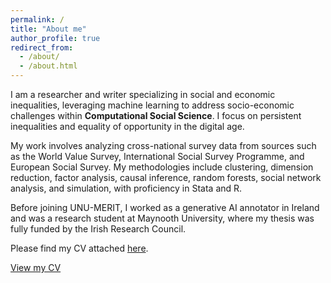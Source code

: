 ```yaml
---
permalink: /
title: "About me"
author_profile: true
redirect_from: 
  - /about/
  - /about.html
---
```


I am a researcher and writer specializing in social and economic inequalities, leveraging machine learning to address socio-economic challenges within **Computational Social Science**. I focus on persistent inequalities and equality of opportunity in the digital age.

My work involves analyzing cross-national survey data from sources such as the World Value Survey, International Social Survey Programme, and European Social Survey. My methodologies include clustering, dimension reduction, factor analysis, causal inference, random forests, social network analysis, and simulation, with proficiency in Stata and R.

Before joining UNU-MERIT, I worked as a generative AI annotator in Ireland and was a research student at Maynooth University, where my thesis was fully funded by the Irish Research Council.

Please find my CV attached [here](https://nbviewer.org/github/duongkhanhk29/duongkhanhk29.github.io/blob/master/assets/Khanh_CV.pdf).

[View my CV](https://github.com/duongkhanhk29/duongkhanhk29.github.io/blob/master/assets/Khanh_CV.pdf)


